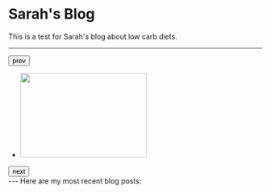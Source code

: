 [title: Sarah's Blog]:/
[menu: Home]:/

Sarah's Blog
===========

This is a test for Sarah's blog about low carb diets.

---

<div>
    <head_place>
         <script src="/js/jcarousellite_1.0.1.js" type="text/javascript"></script>
    </head_place>
    <button class="prev">prev</button>
    <div class="carousel" id="pictures">
    <ul data-lift="group?by=carousel">
      <li data-post="item"><img data-post="img" height="167" width="250" src="#"></li>
    </ul>
    </div>
    <button class="next">next</button>
    <script type="text/javascript">
    $(function() {
    $("#pictures").jCarouselLite({
       btnNext: ".next",
        btnPrev: ".prev"
    });
});</script>
</div>
---
<span data-lift="if?extra_true=has_blog">Here are my most recent blog posts:</span>

<div data-lift="if?extra_true=has_blog">
      <div data-lift="blog.simple"></div>
</div>

